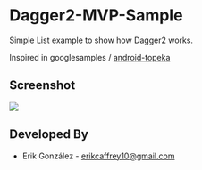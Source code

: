 # Dagger2-MVP-Sample

Simple List example to show how Dagger2 works.

Inspired in googlesamples / [android-topeka](https://github.com/googlesamples/android-topeka)


## Screenshot

![](https://aa1a5cf3c6e3569b77b29843c3f5b6ba8b369090.googledrive.com/host/0B9hNKr5AY4xXTXktOS11VlBaemM/2015-12-15_framed.png)


Developed By
------------

* Erik González  - <erikcaffrey10@gmail.com>
